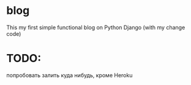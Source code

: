 # blog
This my first simple functional blog on Python Django (with my change code)
# TODO: 
попробовать залить куда нибудь, кроме Heroku